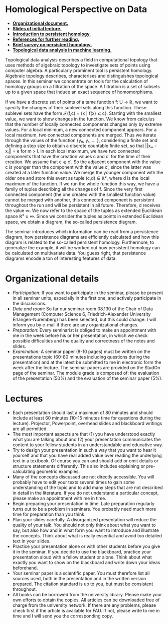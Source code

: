 # Homological Perspective on Data

+ **[Organizational document.](https://karhunenloeve.github.io/TopoData/tda_seminar.pdf)**
+ **[Slides of initial lecture.](https://karhunenloeve.github.io/TopoData/FAU-Beamer.pdf)**
+ **[Introduction to persistent homology.](https://karhunenloeve.github.io/TopoData/main-pershom.pdf)**
+ **[References for further reading.](https://gist.github.com/karhunenloeve/68d92dfeabc8901ddb06c31b76d5971d)**
+ **[Brief survey on persistent homology.](https://gist.github.com/karhunenloeve/580472f07add7824d92de4a8e37566b9)**
+ **[Topological data analysis in machine learning.](https://gist.github.com/karhunenloeve/b92a2d146bc4c6edef51b5d7ee5d6d06)**

Topological data analysis describes a field in computational topology that uses methods of algebraic topology to investigate sets of points using computer algebra. A particularly prominent tool is persistent homology.
Algebraic topology describes, characterises and distinguishes topological spaces. In this seminar we concentrate on tools for the calculation of homology groups on a filtration of the space. A filtration is a set of subsets up to a given space that induce an exact sequence of homomorphisms.

If we have a discrete set of points of a tame function f: U → ℝ, we want to specify the changes of their sublevel sets along this function. These sublevel sets have the form ℱ(f,c) = {x |  f(x) ⩽ c}. Starting with the smallest value, we want to show changes in the function. We know from calculus that the number of locally connected components changes only by extreme values. For a local minimum, a new connected component appears. For a local maximum, two connected components are merged. Thus we iterate through the values of the function {y₀, y₁, ... }, considering a finite set and defining a step size to obtain a discrete countable finite set, so that ||xₘ - xₗ|| = e for m > l. In each local maximum, we have two connected components that have the creation values c and c' for the time of their creation. We assume that c ⩽ c'. So the adjacent component with the value c is younger than the component with the value c', since the latter was created at a later function value. We merge the younger component with the older one and store this event as tuple (c,d) ∈ ℝ², where d is the local maximum of the function. If we run the whole function this way, we have a family of tuples describing all the changes of f. Since the very first connected component (the one created with the smallest function value) cannot be merged with another, this connected component is persistent throughout the run and will be persistent in all future. Therefore, d receives the value ∞. We now refer to the space of the tuples as extended Euclidean space ℝ² ∪ ∞. Since we consider the tuples as points in extended Euclidean space, we obtain a diagram, the so-called persistence diagram.

The seminar introduces which information can be read from a persistence diagram, how persistence diagrams are efficiently calculated and how this diagram is related to the so-called persistent homology. Furthermore, to generalize the example, it will be worked out how persistent homology can be calculated on multivariate data. You guess right, that persistence diagrams encode a ton of interesting features of data.

# Organizational details

+ *Participation:* If you want to participate in the seminar, please be present in all seminar units, especially in the first one, and actively participate in the discussions.
+ *Date and room:* So far our seminar room 08.130 of the Chair of Data Management (Computer Science 6, Friedrich-Alexander University Erlangen-Nuremberg) has been selected, but this could change. I will inform you by e-mail if there are any organizational changes.
+ *Preparation*: Every seminarist is obliged to make an appointment with me in the week before his or her presentation, in which we check possible difficulties and the quality and correctness of the notes and slides.
+ *Examination:* A seminar paper (8-10 pages) must be written on the presentations topic (60-80 minutes including questions during the presentation) and at the latest be submitted to me in electronic form the week after the lecture. The seminar papers are provided on the StudOn page of the seminar. The module grade is composed of: the evaluation of the presentation (50%) and the evaluation of the seminar paper (5\%).

# Lectures
+ Each presentation should last a maximum of 80 minutes and should include at least 60 minutes (10-15 minutes time for questions during the lecture). Projector, Powerpoint, overhead slides and blackboard writings are all permitted.
+ The most important aspects are that (1) you have understood exactly what you are talking about and (2) your presentation communicates the content to your fellow students in an understandable and educative way.
+ Try to design your presentation in such a way that you want to hear it yourself and that you have real added value over reading the underlying text in a textbook. Of course you can and should add or omit details or structure statements differently. This also includes explaining or pre-calculating geometric examples.
+ Many of the concepts discussed are not directly accessible. You will probably have to edit your texts several times to gain some understanding of the topic and to add many steps that are not described in detail in the literature. If you do not understand a particular concept, please make an appointment with me in time.
+ Begin preparing your presentation in time. Late preparation regularly turns out to be a problem in seminars. You probably need much more time for preparation than you think.
+ Plan your slides carefully. A disorganized presentation will reduce the quality of your talk. You should not only think about what you want to say, but also how and in what form you want to introduce and illustrate the concepts. Think about what is really essential and avoid too detailed text in your slides. 
+ Practice your presentation alone or with other students before you give it in the seminar. If you decide to use the blackboard, practice your presentation aloud with a fellow student or alone. Think about what exactly you want to show on the blackboard and write down your ideas beforehand.
+ Your seminar paper is a scientific paper. You must therefore list all sources used, both in the presentation and in the written version prepared. The citation standard is up to you, but must be consistent throughout.
+ All books can be borrowed from the university library. Please make your own efforts to obtain the copies. All articles can be downloaded free of charge from the university network. If there are any problems, please check first if the article is available for FAU. If not, please write to me in time and I will send you the corresponding copy.
